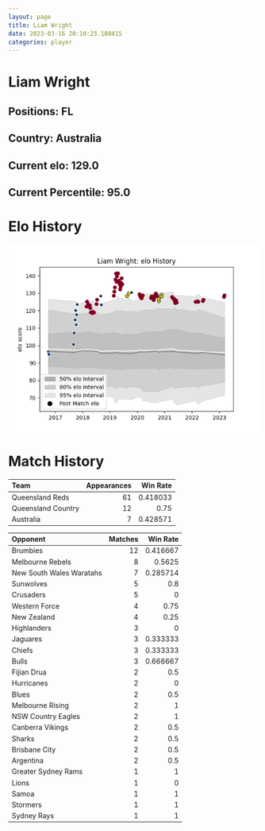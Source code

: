 ```yaml
---  
layout: page  
title: Liam Wright  
date: 2023-03-16 20:10:23.180415  
categories: player  
---
```

# Liam Wright

## Positions: FL

## Country: Australia

## Current elo: 129.0

## Current Percentile: 95.0

# Elo History


![elo history](history_LiamWright.png)
# Match History


| Team               |   Appearances |   Win Rate |
|:-------------------|--------------:|-----------:|
| Queensland Reds    |            61 |   0.418033 |
| Queensland Country |            12 |   0.75     |
| Australia          |             7 |   0.428571 |

| Opponent                 |   Matches |   Win Rate |
|:-------------------------|----------:|-----------:|
| Brumbies                 |        12 |   0.416667 |
| Melbourne Rebels         |         8 |   0.5625   |
| New South Wales Waratahs |         7 |   0.285714 |
| Sunwolves                |         5 |   0.8      |
| Crusaders                |         5 |   0        |
| Western Force            |         4 |   0.75     |
| New Zealand              |         4 |   0.25     |
| Highlanders              |         3 |   0        |
| Jaguares                 |         3 |   0.333333 |
| Chiefs                   |         3 |   0.333333 |
| Bulls                    |         3 |   0.666667 |
| Fijian Drua              |         2 |   0.5      |
| Hurricanes               |         2 |   0        |
| Blues                    |         2 |   0.5      |
| Melbourne Rising         |         2 |   1        |
| NSW Country Eagles       |         2 |   1        |
| Canberra Vikings         |         2 |   0.5      |
| Sharks                   |         2 |   0.5      |
| Brisbane City            |         2 |   0.5      |
| Argentina                |         2 |   0.5      |
| Greater Sydney Rams      |         1 |   1        |
| Lions                    |         1 |   0        |
| Samoa                    |         1 |   1        |
| Stormers                 |         1 |   1        |
| Sydney Rays              |         1 |   1        |